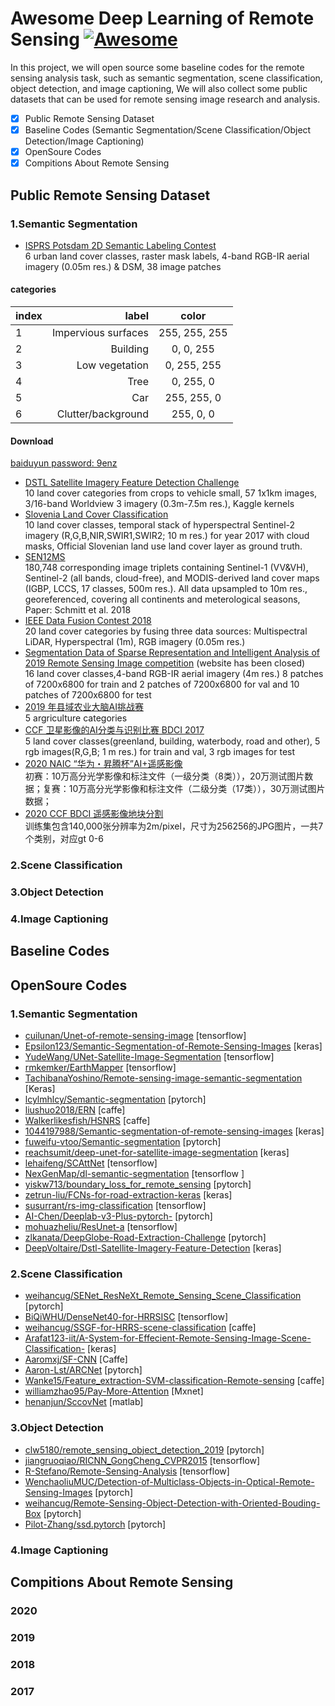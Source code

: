 # Awesome Deep Learning of Remote Sensing [![Awesome](https://cdn.rawgit.com/sindresorhus/awesome/d7305f38d29fed78fa85652e3a63e154dd8e8829/media/badge.svg)](https://github.com/sindresorhus/awesome)
In this project, we will open source some baseline codes for the remote sensing analysis task, such as semantic segmentation, scene classification, object detection, and image captioning, We will also collect some public datasets that can be used for remote sensing image research and analysis.
- [x] Public Remote Sensing Dataset
- [x] Baseline Codes (Semantic Segmentation/Scene Classification/Object Detection/Image Captioning)
- [x] OpenSoure Codes
- [x] Compitions About Remote Sensing

## Public Remote Sensing Dataset
### 1.Semantic Segmentation
- [ISPRS Potsdam 2D Semantic Labeling Contest ](http://www2.isprs.org/commissions/comm3/wg4/2d-sem-label-potsdam.html "ISPRS Potsdam 2D Semantic Labeling Contest")   
6 urban land cover classes, raster mask labels, 4-band RGB-IR aerial imagery (0.05m res.) & DSM, 38 image patches      
#### categories 
| index | label | color |
| :-----| ----: | :----: |
| 1 | Impervious surfaces | 255, 255, 255 |
| 2 | Building | 0, 0, 255 |
| 3 | Low vegetation | 0, 255, 255 |
| 4 | Tree | 0, 255, 0 |
| 5 | Car | 255, 255, 0 |
| 6 | Clutter/background | 255, 0, 0 |   
#### Download 
[baiduyun password: 9enz](https://pan.baidu.com/s/1l_s8XsT_wn5TgpNqwMnVMw "ISPRS Potsdam 2D Semantic Labeling Contest")   
- [DSTL Satellite Imagery Feature Detection Challenge ](https://www.kaggle.com/c/dstl-satellite-imagery-feature-detection "DSTL Satellite Imagery Feature Detection Challenge ")   
10 land cover categories from crops to vehicle small, 57 1x1km images, 3/16-band Worldview 3 imagery (0.3m-7.5m res.), Kaggle kernels
- [Slovenia Land Cover Classification](http://eo-learn.sentinel-hub.com/ "Slovenia Land Cover Classification")   
10 land cover classes, temporal stack of hyperspectral Sentinel-2 imagery (R,G,B,NIR,SWIR1,SWIR2; 10 m res.) for year 2017 with cloud masks, Official Slovenian land use land cover layer as ground truth.
- [SEN12MS](https://mediatum.ub.tum.de/1474000 "SEN12MS")    
180,748 corresponding image triplets containing Sentinel-1 (VV&VH), Sentinel-2 (all bands, cloud-free), and MODIS-derived land cover maps (IGBP, LCCS, 17 classes, 500m res.). All data upsampled to 10m res., georeferenced, covering all continents and meterological seasons, Paper: Schmitt et al. 2018
- [IEEE Data Fusion Contest 2018 ](http://www.grss-ieee.org/community/technical-committees/data-fusion/2018-ieee-grss-data-fusion-contest/ "IEEE Data Fusion Contest 2018 ")   
20 land cover categories by fusing three data sources: Multispectral LiDAR, Hyperspectral (1m), RGB imagery (0.05m res.)
- [Segmentation Data of Sparse Representation and Intelligent Analysis of 2019 Remote Sensing Image competition]( "") (website has been closed)   
16 land cover classes,4-band RGB-IR aerial imagery (4m res.) 8 patches of 7200x6800 for train and 2 patches of 7200x6800 for val and 10 patches of 7200x6800 for test
- [2019 年县域农业大脑AI挑战赛](https://tianchi.aliyun.com/competition/entrance/231717/information "2019 年县域农业大脑AI挑战赛")   
5 argriculture categories
- [CCF 卫星影像的AI分类与识别比赛 BDCI 2017](https://www.datafountain.cn/competitions/270/datasets "BDCI 2017")   
5 land cover classes(greenland, building, waterbody, road and other), 5 rgb images(R,G,B; 1 m res.) for train and val, 3 rgb images for test
- [2020 NAIC “华为・昇腾杯”AI+遥感影像 ](https://naic.pcl.ac.cn/frame/2 "2020NAIC")   
初赛：10万高分光学影像和标注文件（一级分类（8类）），20万测试图片数据；复赛：10万高分光学影像和标注文件（二级分类（17类）），30万测试图片数据；
- [2020 CCF BDCI 遥感影像地块分割 ](https://www.datafountain.cn/competitions/475/datasets "2020BDCI")   
训练集包含140,000张分辨率为2m/pixel，尺寸为256256的JPG图片，一共7个类别，对应gt 0-6

### 2.Scene Classification
### 3.Object Detection
### 4.Image Captioning
## Baseline Codes
## OpenSoure Codes
### 1.Semantic Segmentation
- [cuilunan/Unet-of-remote-sensing-image](https://github.com/cuilunan/Unet-of-remote-sensing-image "cuilunan") [tensorflow]
- [Epsilon123/Semantic-Segmentation-of-Remote-Sensing-Images](https://github.com/Epsilon123/Semantic-Segmentation-of-Remote-Sensing-Images "Epsilon123") [keras]
- [YudeWang/UNet-Satellite-Image-Segmentation](https://github.com/YudeWang/UNet-Satellite-Image-Segmentation "YudeWang") [tensorflow]
- [rmkemker/EarthMapper](https://github.com/rmkemker/EarthMapper "rmkemker/EarthMapper") [tensorflow]
- [TachibanaYoshino/Remote-sensing-image-semantic-segmentation](https://github.com/TachibanaYoshino/Remote-sensing-image-semantic-segmentation "TachibanaYoshino/Remote-sensing-image-semantic-segmentation") [Keras]
- [lcylmhlcy/Semantic-segmentation](https://github.com/lcylmhlcy/Semantic-segmentation "lcylmhlcy/Semantic-segmentation") [pytorch]
- [liushuo2018/ERN](https://github.com/liushuo2018/ERN "liushuo2018/ERN") [caffe]
- [Walkerlikesfish/HSNRS](https://github.com/Walkerlikesfish/HSNRS "Walkerlikesfish/HSNRS") [caffe]
- [1044197988/Semantic-segmentation-of-remote-sensing-images](https://github.com/1044197988/Semantic-segmentation-of-remote-sensing-images "1044197988/Semantic-segmentation-of-remote-sensing-images") [keras]
- [fuweifu-vtoo/Semantic-segmentation](https://github.com/fuweifu-vtoo/Semantic-segmentation "fuweifu-vtoo/Semantic-segmentation") [pytorch]
- [reachsumit/deep-unet-for-satellite-image-segmentation](https://github.com/reachsumit/deep-unet-for-satellite-image-segmentation "reachsumit/deep-unet-for-satellite-image-segmentation") [keras]
- [lehaifeng/SCAttNet](https://github.com/lehaifeng/SCAttNet "lehaifeng/SCAttNet") [tensorflow]
- [NexGenMap/dl-semantic-segmentation](https://github.com/NexGenMap/dl-semantic-segmentation "NexGenMap/dl-semantic-segmentation") [tensorflow ]
- [yiskw713/boundary_loss_for_remote_sensing](https://github.com/yiskw713/boundary_loss_for_remote_sensing "yiskw713/boundary_loss_for_remote_sensing") [pytorch]
- [zetrun-liu/FCNs-for-road-extraction-keras](https://github.com/zetrun-liu/FCNs-for-road-extraction-keras "zetrun-liu/FCNs-for-road-extraction-keras") [keras]
- [susurrant/rs-img-classification](https://github.com/susurrant/rs-img-classification "susurrant/rs-img-classification") [tensorflow]
- [AI-Chen/Deeplab-v3-Plus-pytorch-](https://github.com/AI-Chen/Deeplab-v3-Plus-pytorch- "AI-Chen/Deeplab-v3-Plus-pytorch-") [pytorch]
- [mohuazheliu/ResUnet-a](https://github.com/mohuazheliu/ResUnet-a "mohuazheliu/ResUnet-a") [tensorflow]
- [zlkanata/DeepGlobe-Road-Extraction-Challenge](https://github.com/zlkanata/DeepGlobe-Road-Extraction-Challenge "zlkanata/DeepGlobe-Road-Extraction-Challenge") [pytorch]
- [DeepVoltaire/Dstl-Satellite-Imagery-Feature-Detection](https://github.com/DeepVoltaire/Dstl-Satellite-Imagery-Feature-Detection "DeepVoltaire/Dstl-Satellite-Imagery-Feature-Detection") [keras]
### 2.Scene Classification
- [weihancug/SENet_ResNeXt_Remote_Sensing_Scene_Classification](https://github.com/weihancug/SENet_ResNeXt_Remote_Sensing_Scene_Classification "weihancug/SENet_ResNeXt_Remote_Sensing_Scene_Classification") [pytorch]
- [BiQiWHU/DenseNet40-for-HRRSISC](https://github.com/BiQiWHU/DenseNet40-for-HRRSISC "BiQiWHU/DenseNet40-for-HRRSISC") [tensorflow]
- [weihancug/SSGF-for-HRRS-scene-classification](https://github.com/weihancug/SSGF-for-HRRS-scene-classification "weihancug/SSGF-for-HRRS-scene-classification") [caffe]
- [Arafat123-iit/A-System-for-Effecient-Remote-Sensing-Image-Scene-Classification-](https://github.com/Arafat123-iit/A-System-for-Effecient-Remote-Sensing-Image-Scene-Classification- "Arafat123-iit/A-System-for-Effecient-Remote-Sensing-Image-Scene-Classification-") [keras]
- [Aaromxj/SF-CNN](https://github.com/Aaromxj/SF-CNN "Aaromxj/SF-CNN") [Caffe]
- [Aaron-Lst/ARCNet](https://github.com/Aaron-Lst/ARCNet "Aaron-Lst/ARCNet") [pytorch]
- [Wanke15/Feature_extraction-SVM-classification-Remote-sensing](https://github.com/Wanke15/Feature_extraction-SVM-classification-Remote-sensing "Wanke15/Feature_extraction-SVM-classification-Remote-sensing") [caffe]
- [williamzhao95/Pay-More-Attention](https://github.com/williamzhao95/Pay-More-Attention "williamzhao95/Pay-More-Attention") [Mxnet]
- [henanjun/SccovNet](https://github.com/henanjun/SccovNet "henanjun/SccovNet") [matlab]
### 3.Object Detection
- [clw5180/remote_sensing_object_detection_2019](https://github.com/clw5180/remote_sensing_object_detection_2019 "clw5180/remote_sensing_object_detection_2019") [pytorch]
- [jiangruoqiao/RICNN_GongCheng_CVPR2015](https://github.com/jiangruoqiao/RICNN_GongCheng_CVPR2015 "jiangruoqiao/RICNN_GongCheng_CVPR2015") [tensorflow]
- [R-Stefano/Remote-Sensing-Analysis](https://github.com/R-Stefano/Remote-Sensing-Analysis "R-Stefano/Remote-Sensing-Analysis") [tensorflow]
- [WenchaoliuMUC/Detection-of-Multiclass-Objects-in-Optical-Remote-Sensing-Images](https://github.com/WenchaoliuMUC/Detection-of-Multiclass-Objects-in-Optical-Remote-Sensing-Images "WenchaoliuMUC/Detection-of-Multiclass-Objects-in-Optical-Remote-Sensing-Images") [pytorch]
- [weihancug/Remote-Sensing-Object-Detection-with-Oriented-Bouding-Box](https://github.com/weihancug/Remote-Sensing-Object-Detection-with-Oriented-Bouding-Box "weihancug/Remote-Sensing-Object-Detection-with-Oriented-Bouding-Box") [pytorch]
- [Pilot-Zhang/ssd.pytorch](https://github.com/Pilot-Zhang/ssd.pytorch "Pilot-Zhang/ssd.pytorch") [pytorch]
### 4.Image Captioning
## Compitions About Remote Sensing
### 2020
### 2019
### 2018
### 2017
